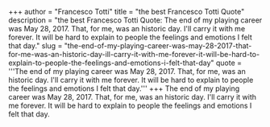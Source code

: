 +++
author = "Francesco Totti"
title = "the best Francesco Totti Quote"
description = "the best Francesco Totti Quote: The end of my playing career was May 28, 2017. That, for me, was an historic day. I'll carry it with me forever. It will be hard to explain to people the feelings and emotions I felt that day."
slug = "the-end-of-my-playing-career-was-may-28-2017-that-for-me-was-an-historic-day-ill-carry-it-with-me-forever-it-will-be-hard-to-explain-to-people-the-feelings-and-emotions-i-felt-that-day"
quote = '''The end of my playing career was May 28, 2017. That, for me, was an historic day. I'll carry it with me forever. It will be hard to explain to people the feelings and emotions I felt that day.'''
+++
The end of my playing career was May 28, 2017. That, for me, was an historic day. I'll carry it with me forever. It will be hard to explain to people the feelings and emotions I felt that day.
